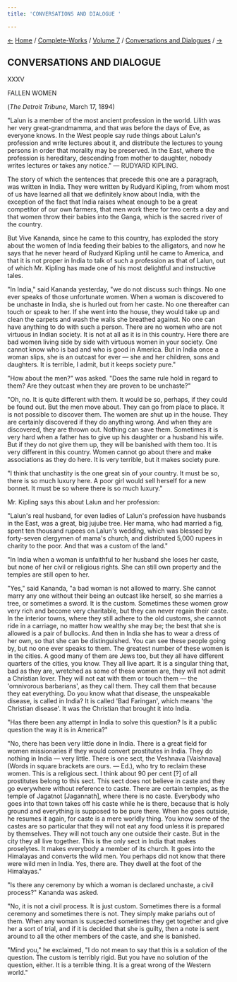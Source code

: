 ```yaml
---
title: 'CONVERSATIONS AND DIALOGUE '

---
```

<div>

[←](tdfp_xxxiv.htm) [Home](../../../index.htm) /
[Complete-Works](../../complete_works.htm) / [Volume
7](../volume_7_contents.htm) / [Conversations and
Dialogues](conversations_and_dialogues_contents.htm)
/ [→](../translation_of_writings/note.htm)

  

## CONVERSATIONS AND DIALOGUE

XXXV

FALLEN WOMEN

(*The Detroit Tribune*, March 17, 1894)

"Lalun is a member of the most ancient profession in the world. Lilith
was her very great-grandmamma, and that was before the days of Eve, as
everyone knows. In the West people say rude things about Lalun's
profession and write lectures about it, and distribute the lectures to
young persons in order that morality may be preserved. In the East,
where the profession is hereditary, descending from mother to daughter,
nobody writes lectures or takes any notice." — RUDYARD KIPLING.

The story of which the sentences that precede this one are a paragraph,
was written in India. They were written by Rudyard Kipling, from whom
most of us have learned all that we definitely know about India, with
the exception of the fact that India raises wheat enough to be a great
competitor of our own farmers, that men work there for two cents a day
and that women throw their babies into the Ganga, which is the sacred
river of the country.

But Vive Kananda, since he came to this country, has exploded the story
about the women of India feeding their babies to the alligators, and now
he says that he never heard of Rudyard Kipling until he came to America,
and that it is not proper in India to talk of such a profession as that
of Lalun, out of which Mr. Kipling has made one of his most delightful
and instructive tales.

"In India," said Kananda yesterday, "we do not discuss such things. No
one ever speaks of those unfortunate women. When a woman is discovered
to be unchaste in India, she is hurled out from her caste. No one
thereafter can touch or speak to her. If she went into the house, they
would take up and clean the carpets and wash the walls she breathed
against. No one can have anything to do with such a person. There are no
women who are not virtuous in Indian society. It is not at all as it is
in this country. Here there are bad women living side by side with
virtuous women in your society. One cannot know who is bad and who is
good in America. But in India once a woman slips, she is an outcast for
ever — she and her children, sons and daughters. It is terrible, I
admit, but it keeps society pure."

"How about the men?" was asked. "Does the same rule hold in regard to
them? Are they outcast when they are proven to be unchaste?"

"Oh, no. It is quite different with them. It would be so, perhaps, if
they could be found out. But the men move about. They can go from place
to place. It is not possible to discover them. The women are shut up in
the house. They are certainly discovered if they do anything wrong. And
when they are discovered, they are thrown out. Nothing can save them.
Sometimes it is very hard when a father has to give up his daughter or a
husband his wife. But if they do not give them up, they will be banished
with them too. It is very different in this country. Women cannot go
about there and make associations as they do here. It is very terrible,
but it makes society pure.

"I think that unchastity is the one great sin of your country. It must
be so, there is so much luxury here. A poor girl would sell herself for
a new bonnet. It must be so where there is so much luxury."

Mr. Kipling says this about Lalun and her profession:

"Lalun's real husband, for even ladies of Lalun's profession have
husbands in the East, was a great, big jujube tree. Her mama, who had
married a fig, spent ten thousand rupees on Lalun's wedding, which was
blessed by forty-seven clergymen of mama's church, and distributed 5,000
rupees in charity to the poor. And that was a custom of the land."

"In India when a woman is unfaithful to her husband she loses her caste,
but none of her civil or religious rights. She can still own property
and the temples are still open to her.

"Yes," said Kananda, "a bad woman is not allowed to marry. She cannot
marry any one without their being an outcast like herself, so she
marries a tree, or sometimes a sword. It is the custom. Sometimes these
women grow very rich and become very charitable, but they can never
regain their caste. In the interior towns, where they still adhere to
the old customs, she cannot ride in a carriage, no matter how wealthy
she may be; the best that she is allowed is a pair of bullocks. And then
in India she has to wear a dress of her own, so that she can be
distinguished. You can see these people going by, but no one ever speaks
to them. The greatest number of these women is in the cities. A good
many of them are Jews too, but they all have different quarters of the
cities, you know. They all live apart. It is a singular thing that, bad
as they are, wretched as some of these women are, they will not admit a
Christian lover. They will not eat with them or touch them — the
'omnivorous barbarians', as they call them. They call them that because
they eat everything. Do you know what that disease, the unspeakable
disease, is called in India? It is called 'Bad Faringan', which means
'the Christian disease'. It was the Christian that brought it into
India.

"Has there been any attempt in India to solve this question? Is it a
public question the way it is in America?"

"No, there has been very little done in India. There is a great field
for women missionaries if they would convert prostitutes in India. They
do nothing in India — very little. There is one sect, the Veshnava
\[Vaishnava\] (Words in square brackets are ours. — Ed.), who try to
reclaim these women. This is a religious sect. I think about 90 per cent
\[?\] of all prostitutes belong to this sect. This sect does not believe
in caste and they go everywhere without reference to caste. There are
certain temples, as the temple of Jagatnot \[Jagannath\], where there is
no caste. Everybody who goes into that town takes off his caste while he
is there, because that is holy ground and everything is supposed to be
pure there. When he goes outside, he resumes it again, for caste is a
mere worldly thing. You know some of the castes are so particular that
they will not eat any food unless it is prepared by themselves. They
will not touch any one outside their caste. But in the city they all
live together. This is the only sect in India that makes proselytes. It
makes everybody a member of its church. It goes into the Himalayas and
converts the wild men. You perhaps did not know that there were wild men
in India. Yes, there are. They dwell at the foot of the Himalayas."

"Is there any ceremony by which a woman is declared unchaste, a civil
process?" Kananda was asked.

"No, it is not a civil process. It is just custom. Sometimes there is a
formal ceremony and sometimes there is not. They simply make pariahs out
of them. When any woman is suspected sometimes they get together and
give her a sort of trial, and if it is decided that she is guilty, then
a note is sent around to all the other members of the caste, and she is
banished.

"Mind you," he exclaimed, "I do not mean to say that this is a solution
of the question. The custom is terribly rigid. But you have no solution
of the question, either. It is a terrible thing. It is a great wrong of
the Western world."

</div>
